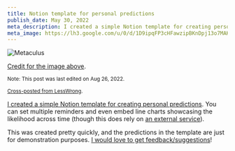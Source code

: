 ```yaml
---
title: Notion template for personal predictions
publish_date: May 30, 2022
meta_description: I created a simple Notion template for creating personal predictions. You can set multiple reminders and even embed line charts showcasing the likelihood across time
meta_image: https://lh3.google.com/u/0/d/1D9ipqFP3cHFawzipBKnDpj13o7MAKDfU=w2880-h1528-iv1
---
```


![Metaculus](/Metaculus.png)

[Credit for the image above](https://www.metaculus.com/questions/349/will-spacex-land-people-on-mars-prior-to-2030/).

<small>Note: This post was last edited on Aug 26, 2022.</small>

<small>[Cross-posted from LessWrong](https://www.lesswrong.com/posts/QAvNzPXHnyAPmg6aQ/notion-template-for-personal-predictions).</small>

[I created a simple Notion template for creating personal predictions](https://arjun-0148901934ua31.notion.site/Predictions-17e585e3e6704d7da7a20b0524bf8797). You can set multiple reminders and even embed line charts showcasing the likelihood across time (though this does rely on [an external service](https://www.notion.vip/charts/)).

This was created pretty quickly, and the predictions in the template are just for demonstration purposes. [I would love to get feedback/suggestions](https://www.lesswrong.com/posts/QAvNzPXHnyAPmg6aQ/notion-template-for-personal-predictions)!
